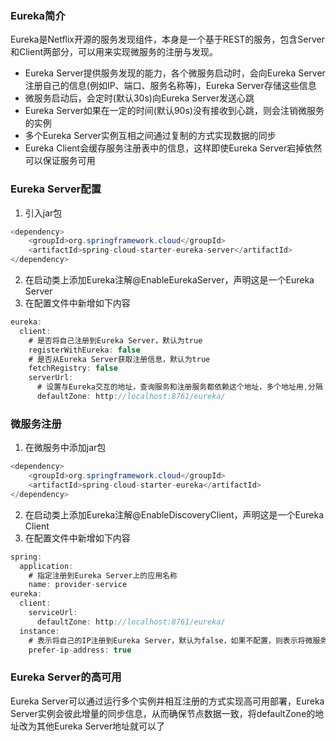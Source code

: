 ### Eureka简介
Eureka是Netflix开源的服务发现组件，本身是一个基于REST的服务，包含Server和Client两部分，可以用来实现微服务的注册与发现。

* Eureka Server提供服务发现的能力，各个微服务启动时，会向Eureka Server注册自己的信息(例如IP、端口、服务名称等)，Eureka Server存储这些信息
* 微服务启动后，会定时(默认30s)向Eureka Server发送心跳
* Eureka Server如果在一定的时间(默认90s)没有接收到心跳，则会注销微服务的实例
* 多个Eureka Server实例互相之间通过复制的方式实现数据的同步
* Eureka Client会缓存服务注册表中的信息，这样即使Eureka Server宕掉依然可以保证服务可用

### Eureka Server配置
1. 引入jar包
```java
<dependency>
    <groupId>org.springframework.cloud</groupId>
    <artifactId>spring-cloud-starter-eureka-server</artifactId>
</dependency>
```
2. 在启动类上添加Eureka注解@EnableEurekaServer，声明这是一个Eureka Server
3. 在配置文件中新增如下内容
```java
eureka:
  client:
    # 是否将自己注册到Eureka Server，默认为true
    registerWithEureka: false
    # 是否从Eureka Server获取注册信息，默认为true
    fetchRegistry: false
    serverUrl:
      # 设置与Eureka交互的地址，查询服务和注册服务都依赖这个地址，多个地址用,分隔
      defaultZone: http://localhost:8761/eureka/
```
### 微服务注册
1. 在微服务中添加jar包
```java
<dependency>
    <groupId>org.springframework.cloud</groupId>
    <artifactId>spring-cloud-starter-eureka</artifactId>
</dependency>
```
2. 在启动类上添加Eureka注解@EnableDiscoveryClient，声明这是一个Eureka Client
3. 在配置文件中新增如下内容
```java
spring:
  application:
    # 指定注册到Eureka Server上的应用名称
    name: provider-service
eureka:
  client:
    serviceUrl:
      defaultZone: http://localhost:8761/eureka/
  instance:
    # 表示将自己的IP注册到Eureka Server，默认为false，如果不配置，则表示将微服务所在操作系统的hostname注册到Eureka Server
    prefer-ip-address: true
```
### Eureka Server的高可用
Eureka Server可以通过运行多个实例并相互注册的方式实现高可用部署，Eureka Server实例会彼此增量的同步信息，从而确保节点数据一致，将defaultZone的地址改为其他Eureka Server地址就可以了
